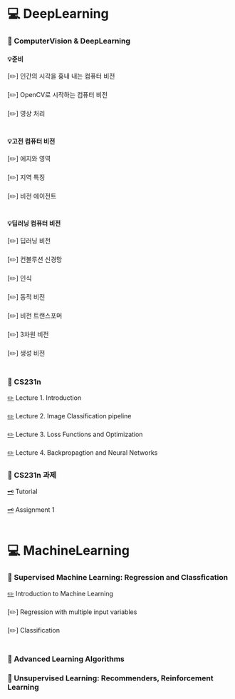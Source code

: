 # 💻 DeepLearning

### 📖 ComputerVision & DeepLearning  
#### 💡준비
  [✏️] 인간의 시각을 흉내 내는 컴퓨터 비전 <br></br>
  [✏️] OpenCV로 시작하는 컴퓨터 비전 <br></br>
  [✏️] 영상 처리 <br></br>
#### 💡고전 컴퓨터 비전
  [✏️] 에지와 영역 <br></br>
  [✏️] 지역 특징 <br></br>
  [✏️] 비전 에이전트 <br></br>
#### 💡딥러닝 컴퓨터 비전
  [✏️] 딥러닝 비전 <br></br>
  [✏️] 컨볼루션 신경망 <br></br>
  [✏️] 인식 <br></br>
  [✏️] 동적 비전<br></br>
  [✏️] 비전 트랜스포머<br></br>
  [✏️] 3차원 비전<br></br>
  [✏️] 생성 비전 <br></br>

### 📖 CS231n
 [✏️](https://github.com/jiuuu26/DeepLearning-Study/blob/main/CS231n/Lecture%201.%20Introduction%20and%20Historical%20Context.md) Lecture 1. Introduction<br></br>
 [✏️](https://github.com/jiuuu26/DeepLearning-Study/blob/main/CS231n/Lecture%202.%20Image%20Classification%20pipeline.md) Lecture 2. Image Classification pipeline<br></br>
 [✏️](https://github.com/jiuuu26/DeepLearning-Study/blob/main/CS231n/Lecture%203.%20Loss%20Functions%20and%20Optimization.md) Lecture 3. Loss Functions and Optimization<br></br>
 [✏️](https://github.com/jiuuu26/DeepLearning-Study/blob/main/CS231n/Lecture%204.%20Backpropagation%20and%20Neural%20Networks.md) Lecture 4. Backpropagtion and Neural Networks

### 📖 CS231n 과제
 [🗝️](https://github.com/jiuuu26/DeepLearning-Study/blob/main/CS231n/Python%20Numpy%20Tutorial.md) Tutorial <br></br>
 [🗝️](https://github.com/jiuuu26/DeepLearning-Study/blob/main/CS231n/Assignment%201) Assignment 1
<br></br>

# 💻 MachineLearning

### 📖 Supervised Machine Learning: Regression and Classfication
 [✏️](https://github.com/jiuuu26/Artificial-Intelligence/blob/main/Supervised%20Machine%20Learning%3A%20Regression%20and%20Classfication/Supervised%20vs.%20Unsupervised%20Machine%20Learning.md) Introduction to Machine Learning <br></br>
 [✏️] Regression with multiple input variables <br></br>
 [✏️] Classification <br></br>

### 📖 Advanced Learning Algorithms

### 📖 Unsupervised Learning: Recommenders, Reinforcement Learning


